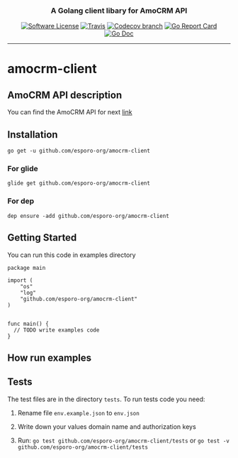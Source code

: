 <p align="center">
  <h3 align="center">A Golang client libary for AmoCRM API</h3>
  <p align="center">
    <a href="/LICENSE.md"><img alt="Software License" src="https://img.shields.io/badge/license-MIT-brightgreen.svg?style=flat-square"></a>
    <a href="https://travis-ci.org/esporo-org/amocrm-client"><img alt="Travis" src="https://img.shields.io/travis/esporo-org/amocrm-client.svg?style=flat-square"></a>
    <a href="https://codecov.io/gh/esporo-org/amocrm-client"><img alt="Codecov branch" src="https://img.shields.io/codecov/c/github/esporo-org/amocrm-client/master.svg?style=flat-square"></a>
    <a href="https://goreportcard.com/report/github.com/esporo-org/amocrm-client"><img alt="Go Report Card" src="https://goreportcard.com/badge/github.com/esporo-org/amocrm-client?style=flat-square"></a>
  <a href="http://godoc.org/github.com/esporo-org/amocrm-client"><img alt="Go Doc" src="https://img.shields.io/badge/godoc-reference-blue.svg?style=flat-square"></a>
  </p>
</p>

---

# amocrm-client


## AmoCRM API description

You can find the AmoCRM API for next [link](https://developers.amocrm.com/rest_api/)

## Installation

```shell
go get -u github.com/esporo-org/amocrm-client
```
### For glide
```shell
glide get github.com/esporo-org/amocrm-client
```
### For dep
```shell
dep ensure -add github.com/esporo-org/amocrm-client
```

## Getting Started

You can run this code in examples directory

```
package main

import (
	"os"
    "log"
    "github.com/esporo-org/amocrm-client"
)


func main() {
  // TODO write examples code
}
```

## How run examples 

## Tests

The test files are in the directory `tests`. 
To run tests code you need:

1. Rename file `env.example.json` to `env.json`

2. Write down your values domain name and authorization keys

3. Run:
```go test github.com/esporo-org/amocrm-client/tests``` or ```go test -v github.com/esporo-org/amocrm-client/tests```
